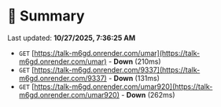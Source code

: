 # 📖 Summary
Last updated: **10/27/2025, 7:36:25 AM**

- `GET` [https://talk-m6gd.onrender.com/umar](https://talk-m6gd.onrender.com/umar) - **Down** (210ms)
- `GET` [https://talk-m6gd.onrender.com/9337](https://talk-m6gd.onrender.com/9337) - **Down** (131ms)
- `GET` [https://talk-m6gd.onrender.com/umar920](https://talk-m6gd.onrender.com/umar920) - **Down** (262ms)
